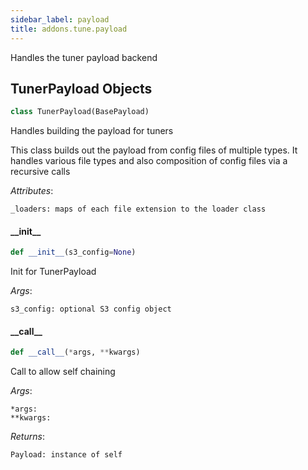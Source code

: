 ```yaml
---
sidebar_label: payload
title: addons.tune.payload
---
```


Handles the tuner payload backend

## TunerPayload Objects

```python
class TunerPayload(BasePayload)
```

Handles building the payload for tuners

This class builds out the payload from config files of multiple types. It handles various
file types and also composition of config files via a recursive calls

*Attributes*:

    _loaders: maps of each file extension to the loader class

#### \_\_init\_\_

```python
def __init__(s3_config=None)
```

Init for TunerPayload

*Args*:

    s3_config: optional S3 config object

#### \_\_call\_\_

```python
def __call__(*args, **kwargs)
```

Call to allow self chaining

*Args*:

    *args:
    **kwargs:

*Returns*:

    Payload: instance of self

